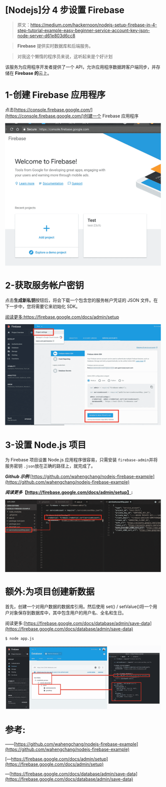 # [Nodejs]分 4 步设置 Firebase

> 原文：<https://medium.com/hackernoon/nodejs-setup-firebase-in-4-step-tutorial-example-easy-beginner-service-account-key-json-node-server-d61e803d6cc8>

> **Firebase** 提供实时数据库和后端服务。

> 对我这个懒惰的程序员来说，这听起来是个好计划

该服务为应用程序开发者提供了一个 API，允许应用程序数据跨客户端同步，并存储在 **Firebase 的**云上。

# 1-创建 Firebase 应用程序

点击[https://console.firebase.google.com/](https://console.firebase.google.com/)创建一个 Firebase 应用程序

![](img/7dd4b0dc83e5d2e684c0f8eb8f1d1e6a.png)

# 2-获取服务帐户密钥

点击**生成新私钥**按钮后，将会下载一个包含您的服务帐户凭证的 JSON 文件。在下一步中，您将需要它来初始化 SDK。

[阅读更多:](https://firebase.google.com/docs/admin/setup)https://firebase.google.com/docs/admin/setup

![](img/cbdbc411bf4dbd9d0bcc3d337c9a97ae.png)

# 3-设置 Node.js 项目

为 Firebase 项目设置 Node.js 应用程序很容易，只需安装 `firebase-admin`并将服务密钥 `.json`放在正确的路径上，就完成了。

***Github 示例***:[https://github.com/wahengchang/nodejs-firebase-example](https://github.com/wahengchang/nodejs-firebase-example)

***阅读更多*【https://firebase.google.com/docs/admin/setup】:**

![](img/d2bc525d0c081dfcc00e2d2d01daf594.png)

# 额外:为项目创建新数据

首先，创建一个对用户数据的数据库引用。然后使用 set() / setValue()将一个用户对象保存到数据库中，其中包含用户的用户名、全名和生日。

阅读更多:[https://firebase.google.com/docs/database/admin/save-data](https://firebase.google.com/docs/database/admin/save-data)

```
$ node app.js
```

![](img/4f680854e5ab5d78d1dbc5325aea8420.png)

# 参考:

——[https://github.com/wahengchang/nodejs-firebase-example](https://github.com/wahengchang/nodejs-firebase-example)

[—https://firebase.google.com/docs/admin/setup](https://firebase.google.com/docs/admin/setup)

—[https://firebase.google.com/docs/database/admin/save-data](https://firebase.google.com/docs/database/admin/save-data)
